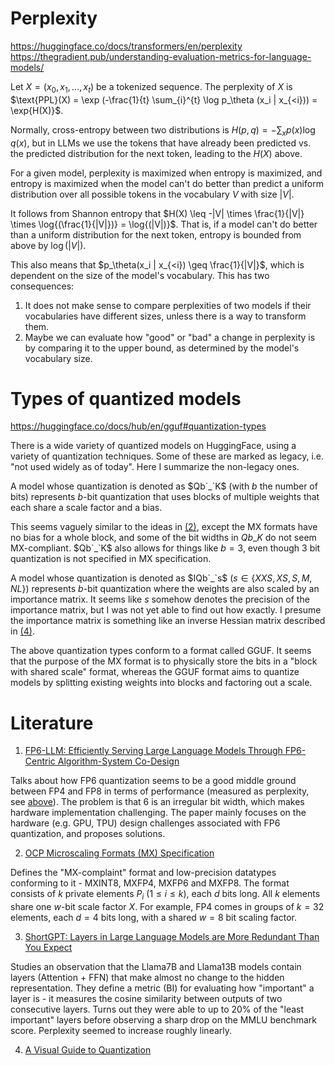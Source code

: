 # Perplexity

https://huggingface.co/docs/transformers/en/perplexity
https://thegradient.pub/understanding-evaluation-metrics-for-language-models/

Let $X = (x_0, x_1, ..., x_t)$ be a tokenized sequence. The perplexity of $X$ is 
$\text{PPL}(X) = \exp (-\frac{1}{t} \sum_{i}^{t} \log p_\theta (x_i | x_{<i})) = \exp{H(X)}$.

Normally, cross-entropy between two distributions is $H(p,q) = - \sum_x p(x) \log q(x)$, but in LLMs we use the tokens that have already been predicted vs. the predicted distribution for the next token, leading to the $H(X)$ above.

For a given model, perplexity is maximized when entropy is maximized, and entropy is maximized when the model can't do better than predict a uniform distribution over all possible tokens in the vocabulary $V$ with size $|V|$.

It follows from Shannon entropy that
$H(X) \leq -|V| \times \frac{1}{|V|} \times \log{(\frac{1}{|V|})} = \log{(|V|)}$. That is, if a model can't do better than a uniform distribution for the next token, entropy is bounded from above by $\log{(|V|)}$.

This also means that $p_\theta(x_i | x_{<i}) \geq \frac{1}{|V|}$, which is dependent on the size of the model's vocabulary. This has two consequences:

1. It does not make sense to compare perplexities of two models if their vocabularies have different sizes, unless there is a way to transform them. 
2. Maybe we can evaluate how "good" or "bad" a change in perplexity is by comparing it to the upper bound, as determined by the model's vocabulary size.

# Types of quantized models

https://huggingface.co/docs/hub/en/gguf#quantization-types

There is a wide variety of quantized models on HuggingFace, using a variety of quantization techniques. Some of these are marked as legacy, i.e. "not used widely as of today". Here I summarize the non-legacy ones.

A model whose quantization is denoted as $Qb`_`K$ (with $b$ the number of bits) represents $b$-bit quantization that uses blocks of multiple weights that each share a scale factor and a bias. 

This seems vaguely similar to the ideas in [(2)](#literature), except the MX formats have no bias for a whole block, and some of the bit widths in $Qb\_K$ do not seem MX-compliant. $Qb`_`K$ also allows for things like $b=3$, even though 3 bit quantization is not specified in MX specification.

A model whose quantization is denoted as $IQb`_`s$ ($s \in \{XXS, XS, S, M, NL\}$) represents $b$-bit quantization where the weights are also scaled by an importance matrix. It seems like $s$ somehow denotes the precision of the importance matrix, but I was not yet able to find out how exactly. I presume the importance matrix is something like an inverse Hessian matrix described in [(4)](#literature).

The above quantization types conform to a format called GGUF. It seems that the purpose of the MX format is to physically store the bits in a "block with shared scale" format, whereas the GGUF format aims to quantize models by splitting existing weights into blocks and factoring out a scale.

# Literature

1. [FP6-LLM: Efficiently Serving Large Language Models Through FP6-Centric Algorithm-System Co-Design](http://arxiv.org/abs/2401.14112)

Talks about how FP6 quantization seems to be a good middle ground between FP4 and FP8 in terms of performance (measured as perplexity, see [above](#perplexity)). The problem is that 6 is an irregular bit width, which makes hardware implementation challenging. The paper mainly focuses on the hardware (e.g. GPU, TPU) design challenges associated with FP6 quantization, and proposes solutions.

2. [OCP Microscaling Formats (MX) Specification](https://www.opencompute.org/documents/ocp-microscaling-formats-mx-v1-0-spec-final-pdf)

Defines the "MX-complaint" format and low-precision datatypes conforming to it - MXINT8, MXFP4, MXFP6 and MXFP8. The format consists of $k$ private elements $P_i$ 
($1 \leq i \leq k$), each $d$ bits long. All $k$ elements share one $w$-bit scale factor $X$. For example, FP4 comes in groups of $k=32$ elements, each $d=4$ bits long, with a shared $w=8$ bit scaling factor.

3. [ShortGPT: Layers in Large Language Models are More Redundant Than You Expect](http://arxiv.org/abs/2403.03853)

Studies an observation that the Llama7B and Llama13B models contain layers (Attention + FFN) that make almost no change to the hidden representation. They define a metric (BI) for evaluating how "important" a layer is - it measures the cosine similarity between outputs of two consecutive layers. Turns out they were able to up to 20% of the "least important" layers before observing a sharp drop on the MMLU benchmark score. Perplexity seemed to increase roughly linearly.

4. [A Visual Guide to Quantization](https://newsletter.maartengrootendorst.com/p/a-visual-guide-to-quantization)